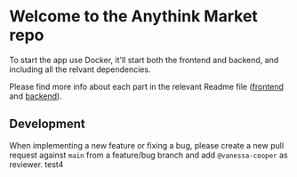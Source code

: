 # Welcome to the Anythink Market repo

To start the app use Docker, it'll start both the frontend and backend, and including all the relvant dependencies.

Please find more info about each part in the relevant Readme file ([frontend](frontend/readme.md) and [backend](backend/README.md)).

## Development

When implementing a new feature or fixing a bug, please create a new pull request against `main` from a feature/bug branch and add `@vanessa-cooper` as reviewer.
test4